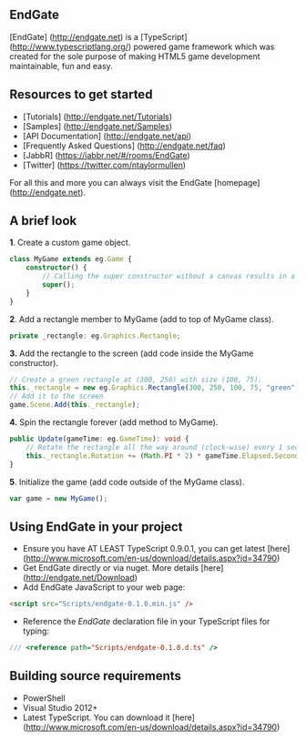## EndGate
[EndGate] (http://endgate.net) is a [TypeScript] (http://www.typescriptlang.org/) powered game framework which was created for the sole purpose of making HTML5 game development maintainable, fun and easy.

## Resources to get started
* [Tutorials] (http://endgate.net/Tutorials)
* [Samples] (http://endgate.net/Samples)
* [API Documentation] (http://endgate.net/api)
* [Frequently Asked Questions] (http://endgate.net/faq)
* [JabbR] (https://jabbr.net/#/rooms/EndGate)
* [Twitter] (https://twitter.com/ntaylormullen)

For all this and more you can always visit the EndGate [homepage] (http://endgate.net).

## A brief look
**1**. Create a custom game object.

```TypeScript
class MyGame extends eg.Game {
	constructor() {
		// Calling the super constructor without a canvas results in a full screen game.
		super();
	}
}
```

**2**. Add a rectangle member to MyGame (add to top of MyGame class).

```TypeScript
private _rectangle: eg.Graphics.Rectangle;
```

**3.** Add the rectangle to the screen (add code inside the MyGame constructor).
```TypeScript
// Create a green rectangle at (300, 250) with size (100, 75).
this._rectangle = new eg.Graphics.Rectangle(300, 250, 100, 75, "green");
// Add it to the screen
game.Scene.Add(this._rectangle);
```

**4.** Spin the rectangle forever (add method to MyGame).
```TypeScript
public Update(gameTime: eg.GameTime): void {
	// Rotate the rectangle all the way around (clock-wise) every 1 second.
	this._rectangle.Rotation += (Math.PI * 2) * gameTime.Elapsed.Seconds;
}
```

**5**. Initialize the game (add code outside of the MyGame class).

```TypeScript
var game = new MyGame();
```

## Using EndGate in your project
* Ensure you have AT LEAST TypeScript 0.9.0.1, you can get latest [here] (http://www.microsoft.com/en-us/download/details.aspx?id=34790)
* Get EndGate directly or via nuget.  More details [here] (http://endgate.net/Download)
* Add EndGate JavaScript to your web page:

```HTML
<script src="Scripts/endgate-0.1.0.min.js" />
```
* Reference the *EndGate* declaration file in your TypeScript files for typing:

```JavaScript
/// <reference path="Scripts/endgate-0.1.0.d.ts" />
```

## Building source requirements
* PowerShell
* Visual Studio 2012+
* Latest TypeScript. You can download it [here] (http://www.microsoft.com/en-us/download/details.aspx?id=34790)

